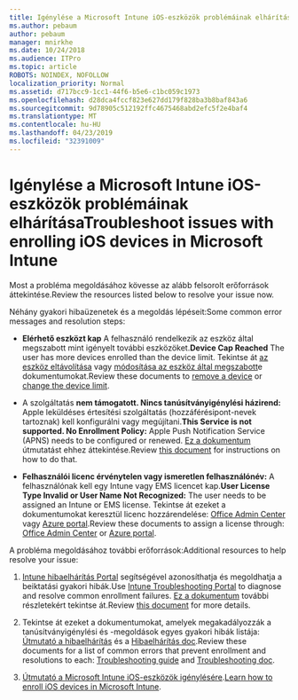 ```yaml
---
title: Igénylése a Microsoft Intune iOS-eszközök problémáinak elhárítása
ms.author: pebaum
author: pebaum
manager: mnirkhe
ms.date: 10/24/2018
ms.audience: ITPro
ms.topic: article
ROBOTS: NOINDEX, NOFOLLOW
localization_priority: Normal
ms.assetid: d717bcc9-1cc1-44f6-b5e6-c1bc059c1973
ms.openlocfilehash: d28dca4fccf823e627dd179f828ba3b8baf843a6
ms.sourcegitcommit: 9d78905c512192ffc4675468abd2efc5f2e4baf4
ms.translationtype: MT
ms.contentlocale: hu-HU
ms.lasthandoff: 04/23/2019
ms.locfileid: "32391009"
---
```

# <a name="troubleshoot-issues-with-enrolling-ios-devices-in-microsoft-intune"></a><span data-ttu-id="ad652-102">Igénylése a Microsoft Intune iOS-eszközök problémáinak elhárítása</span><span class="sxs-lookup"><span data-stu-id="ad652-102">Troubleshoot issues with enrolling iOS devices in Microsoft Intune</span></span>

<span data-ttu-id="ad652-103">Most a probléma megoldásához kövesse az alább felsorolt erőforrások áttekintése.</span><span class="sxs-lookup"><span data-stu-id="ad652-103">Review the resources listed below to resolve your issue now.</span></span> 
  
<span data-ttu-id="ad652-104">Néhány gyakori hibaüzenetek és a megoldás lépéseit:</span><span class="sxs-lookup"><span data-stu-id="ad652-104">Some common error messages and resolution steps:</span></span>
  
- <span data-ttu-id="ad652-105">**Elérhető eszközt kap** A felhasználó rendelkezik az eszköz által megszabott mint igényelt további eszközöket.</span><span class="sxs-lookup"><span data-stu-id="ad652-105">**Device Cap Reached** The user has more devices enrolled than the device limit.</span></span> <span data-ttu-id="ad652-106">Tekintse át [az eszköz eltávolítása](https://docs.microsoft.com/intune/devices-wipe) vagy [módosítása az eszköz által megszabott](https://docs.microsoft.com/intune/enrollment-restrictions-set#set-device-limit-restrictions)e dokumentumokat.</span><span class="sxs-lookup"><span data-stu-id="ad652-106">Review these documents to [remove a device](https://docs.microsoft.com/intune/devices-wipe) or [change the device limit](https://docs.microsoft.com/intune/enrollment-restrictions-set#set-device-limit-restrictions).</span></span>
    
- <span data-ttu-id="ad652-107">A szolgáltatás **nem támogatott. Nincs tanúsítványigénylési házirend:** Apple leküldéses értesítési szolgáltatás (hozzáférésipont-nevek tartoznak) kell konfigurálni vagy megújítani.</span><span class="sxs-lookup"><span data-stu-id="ad652-107">**This Service is not supported. No Enrollment Policy:** Apple Push Notification Service (APNS) needs to be configured or renewed.</span></span> <span data-ttu-id="ad652-108">[Ez a dokumentum](https://docs.microsoft.com/intune/apple-mdm-push-certificate-get) útmutatást ehhez áttekintése.</span><span class="sxs-lookup"><span data-stu-id="ad652-108">Review [this document](https://docs.microsoft.com/intune/apple-mdm-push-certificate-get) for instructions on how to do that.</span></span> 
    
- <span data-ttu-id="ad652-109">**Felhasználói licenc érvénytelen vagy ismeretlen felhasználónév:** A felhasználónak kell egy Intune vagy EMS licencet kap.</span><span class="sxs-lookup"><span data-stu-id="ad652-109">**User License Type Invalid or User Name Not Recognized:** The user needs to be assigned an Intune or EMS license.</span></span> <span data-ttu-id="ad652-110">Tekintse át ezeket a dokumentumokat keresztül licenc hozzárendelése: [Office Admin Center](https://docs.microsoft.com/intune/licenses-assign) vagy [Azure portal](https://docs.microsoft.com/azure/active-directory/license-users-groups).</span><span class="sxs-lookup"><span data-stu-id="ad652-110">Review these documents to assign a license through: [Office Admin Center](https://docs.microsoft.com/intune/licenses-assign) or [Azure portal](https://docs.microsoft.com/azure/active-directory/license-users-groups).</span></span>
    
<span data-ttu-id="ad652-111">A probléma megoldásához további erőforrások:</span><span class="sxs-lookup"><span data-stu-id="ad652-111">Additional resources to help resolve your issue:</span></span>
  
1. <span data-ttu-id="ad652-112">[Intune hibaelhárítás Portal](https://devicemanagement.microsoft.com/#blade/Microsoft_Intune_DeviceSettings/TroubleshootBlade) segítségével azonosíthatja és megoldhatja a beiktatási gyakori hibák.</span><span class="sxs-lookup"><span data-stu-id="ad652-112">Use [Intune Troubleshooting Portal](https://devicemanagement.microsoft.com/#blade/Microsoft_Intune_DeviceSettings/TroubleshootBlade) to diagnose and resolve common enrollment failures.</span></span> <span data-ttu-id="ad652-113">[Ez a dokumentum](https://docs.microsoft.com/intune/help-desk-operators) további részletekért tekintse át.</span><span class="sxs-lookup"><span data-stu-id="ad652-113">Review [this document](https://docs.microsoft.com/intune/help-desk-operators) for more details.</span></span> 
    
2. <span data-ttu-id="ad652-114">Tekintse át ezeket a dokumentumokat, amelyek megakadályozzák a tanúsítványigénylési és -megoldások egyes gyakori hibák listája: [Útmutató a hibaelhárítás](https://support.microsoft.com/help/4039809/troubleshooting-ios-device-enrollment-in-intune) és a [Hibaelhárítás doc](https://docs.microsoft.com/intune-classic/troubleshoot/troubleshoot-device-enrollment-in-intune).</span><span class="sxs-lookup"><span data-stu-id="ad652-114">Review these documents for a list of common errors that prevent enrollment and resolutions to each: [Troubleshooting guide](https://support.microsoft.com/help/4039809/troubleshooting-ios-device-enrollment-in-intune) and [Troubleshooting doc](https://docs.microsoft.com/intune-classic/troubleshoot/troubleshoot-device-enrollment-in-intune).</span></span>
    
3. <span data-ttu-id="ad652-115">[Útmutató a Microsoft Intune iOS-eszközök igénylésére](https://docs.microsoft.com/intune/ios-enroll).</span><span class="sxs-lookup"><span data-stu-id="ad652-115">[Learn how to enroll iOS devices in Microsoft Intune](https://docs.microsoft.com/intune/ios-enroll).</span></span>
    

